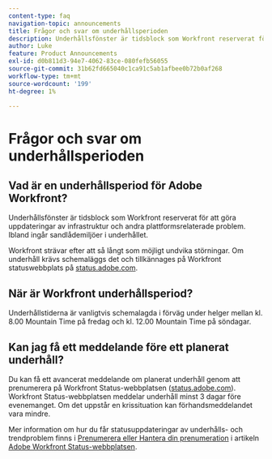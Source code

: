 ```yaml
---
content-type: faq
navigation-topic: announcements
title: Frågor och svar om underhållsperioden
description: Underhållsfönster är tidsblock som Workfront reserverat för att göra uppdateringar av infrastruktur och andra plattformsrelaterade problem. Ibland ingår sandlådemiljöer i underhållet.
author: Luke
feature: Product Announcements
exl-id: d0b811d3-94e7-4062-83ce-080fefb56055
source-git-commit: 31b62fd665040c1ca91c5ab1afbee0b72b0af268
workflow-type: tm+mt
source-wordcount: '199'
ht-degree: 1%

---
```


# Frågor och svar om underhållsperioden

## Vad är en underhållsperiod för Adobe Workfront?

Underhållsfönster är tidsblock som Workfront reserverat för att göra uppdateringar av infrastruktur och andra plattformsrelaterade problem. Ibland ingår sandlådemiljöer i underhållet.

Workfront strävar efter att så långt som möjligt undvika störningar. Om underhåll krävs schemaläggs det och tillkännages på Workfront statuswebbplats på [status.adobe.com](https://status.adobe.com/).

## När är Workfront underhållsperiod?

Underhållstiderna är vanligtvis schemalagda i förväg under helger mellan kl. 8.00 Mountain Time på fredag och kl. 12.00 Mountain Time på söndagar.

## Kan jag få ett meddelande före ett planerat underhåll?

Du kan få ett avancerat meddelande om planerat underhåll genom att prenumerera på Workfront Status-webbplatsen ([status.adobe.com](https://status.adobe.com/)). Workfront Status-webbplatsen meddelar underhåll minst 3 dagar före evenemanget. Om det uppstår en krissituation kan förhandsmeddelandet vara mindre.

Mer information om hur du får statusuppdateringar av underhålls- och trendproblem finns i [Prenumerera eller Hantera din prenumeration](../../workfront-basics/tips-tricks-and-troubleshooting/understand-the-status-site.md#managing-your-subscription) i artikeln [Adobe Workfront Status-webbplatsen](../../workfront-basics/tips-tricks-and-troubleshooting/understand-the-status-site.md).
